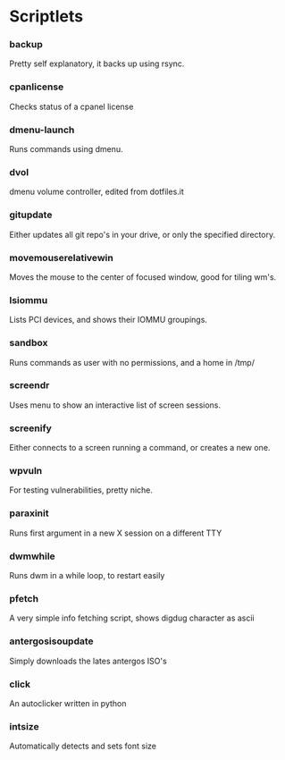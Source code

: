 # Scriptlets
### backup ###
Pretty self explanatory, it backs up using rsync.
### cpanlicense ###
Checks status of a cpanel license
### dmenu-launch ###
Runs commands using dmenu.
### dvol ###
dmenu volume controller, edited from dotfiles.it
### gitupdate ###
Either updates all git repo's in your drive, or only the specified directory.
### movemouserelativewin ###
Moves the mouse to the center of focused window, good for tiling wm's.
### lsiommu ###
Lists PCI devices, and shows their IOMMU groupings.
### sandbox ###
Runs commands as user with no permissions, and a home in /tmp/
### screendr ###
Uses menu to show an interactive list of screen sessions.
### screenify ###
Either connects to a screen running a command, or creates a new one.
### wpvuln ###
For testing vulnerabilities, pretty niche.
### paraxinit ###
Runs first argument in a new X session on a different TTY
### dwmwhile ###
Runs dwm in a while loop, to restart easily
### pfetch ###
A very simple info fetching script, shows digdug character as ascii
### antergosisoupdate ###
Simply downloads the lates antergos ISO's
### click ###
An autoclicker written in python
### intsize ###
Automatically detects and sets font size
